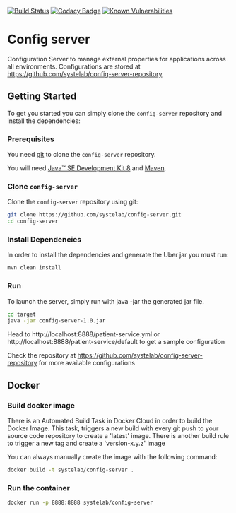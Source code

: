 [![Build Status](https://travis-ci.org/systelab/identity.svg?branch=master)](https://travis-ci.org/systelab/config-server)
[![Codacy Badge](https://api.codacy.com/project/badge/Grade/7ce4e563c45b4d09a975d61bed7d5d50)](https://www.codacy.com/app/systelab/config-server?utm_source=github.com&amp;utm_medium=referral&amp;utm_content=systelab/config-server&amp;utm_campaign=Badge_Grade)
[![Known Vulnerabilities](https://snyk.io/test/github/systelab/config-server/badge.svg?targetFile=pom.xml)](https://snyk.io/test/github/systelab/config-server?targetFile=pom.xml)

#  Config server

Configuration Server to manage external properties for applications across all environments. Configurations are stored at https://github.com/systelab/config-server-repository

## Getting Started

To get you started you can simply clone the `config-server` repository and install the dependencies:

### Prerequisites

You need [git][git] to clone the `config-server` repository.

You will need [Java™ SE Development Kit 8][jdk-download] and [Maven][maven].

### Clone `config-server`

Clone the `config-server` repository using git:

```bash
git clone https://github.com/systelab/config-server.git
cd config-server
```

### Install Dependencies

In order to install the dependencies and generate the Uber jar you must run:

```bash
mvn clean install
```

### Run

To launch the server, simply run with java -jar the generated jar file.

```bash
cd target
java -jar config-server-1.0.jar
```

Head to http://localhost:8888/patient-service.yml or http://localhost:8888/patient-service/default to get a sample configuration

Check the repository at https://github.com/systelab/config-server-repository for more available configurations

## Docker

### Build docker image

There is an Automated Build Task in Docker Cloud in order to build the Docker Image. 
This task, triggers a new build with every git push to your source code repository to create a 'latest' image.
There is another build rule to trigger a new tag and create a 'version-x.y.z' image

You can always manually create the image with the following command:

```bash
docker build -t systelab/config-server . 
```

### Run the container

```bash
docker run -p 8888:8888 systelab/config-server
```



[git]: https://git-scm.com/
[sboot]: https://projects.spring.io/spring-boot/
[maven]: https://maven.apache.org/download.cgi
[jdk-download]: http://www.oracle.com/technetwork/java/javase/downloads
[JEE]: http://www.oracle.com/technetwork/java/javaee/tech/index.html
